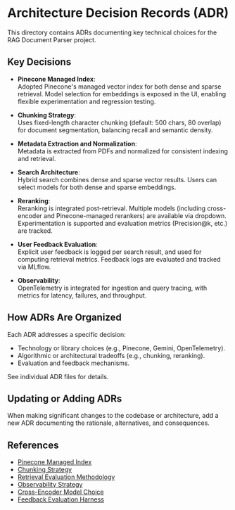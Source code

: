# Architecture Decision Records (ADR)

This directory contains ADRs documenting key technical choices for the RAG Document Parser project.

## Key Decisions

- **Pinecone Managed Index**:  
  Adopted Pinecone's managed vector index for both dense and sparse retrieval. Model selection for embeddings is exposed in the UI, enabling flexible experimentation and regression testing.

- **Chunking Strategy**:  
  Uses fixed-length character chunking (default: 500 chars, 80 overlap) for document segmentation, balancing recall and semantic density.

- **Metadata Extraction and Normalization**:  
  Metadata is extracted from PDFs and normalized for consistent indexing and retrieval.

- **Search Architecture**:  
  Hybrid search combines dense and sparse vector results. Users can select models for both dense and sparse embeddings.

- **Reranking**:  
  Reranking is integrated post-retrieval. Multiple models (including cross-encoder and Pinecone-managed rerankers) are available via dropdown. Experimentation is supported and evaluation metrics (Precision@k, etc.) are tracked.

- **User Feedback Evaluation**:  
  Explicit user feedback is logged per search result, and used for computing retrieval metrics. Feedback logs are evaluated and tracked via MLflow.

- **Observability**:  
  OpenTelemetry is integrated for ingestion and query tracing, with metrics for latency, failures, and throughput.

## How ADRs Are Organized

Each ADR addresses a specific decision:
- Technology or library choices (e.g., Pinecone, Gemini, OpenTelemetry).
- Algorithmic or architectural tradeoffs (e.g., chunking, reranking).
- Evaluation and feedback mechanisms.

See individual ADR files for details.

## Updating or Adding ADRs

When making significant changes to the codebase or architecture, add a new ADR documenting the rationale, alternatives, and consequences.

## References
- [Pinecone Managed Index](./0001-pinecone-managed-index.md)
- [Chunking Strategy](./0002-chunking-strategy.md)
- [Retrieval Evaluation Methodology](./0003-retrieval-evaluation-methodology.md)
- [Observability Strategy](./0004-observability-strategy.md)
- [Cross-Encoder Model Choice](./0005-cross-encoder-model-choice.md)
- [Feedback Evaluation Harness](./0006-feedback-evaluation-harness.md)